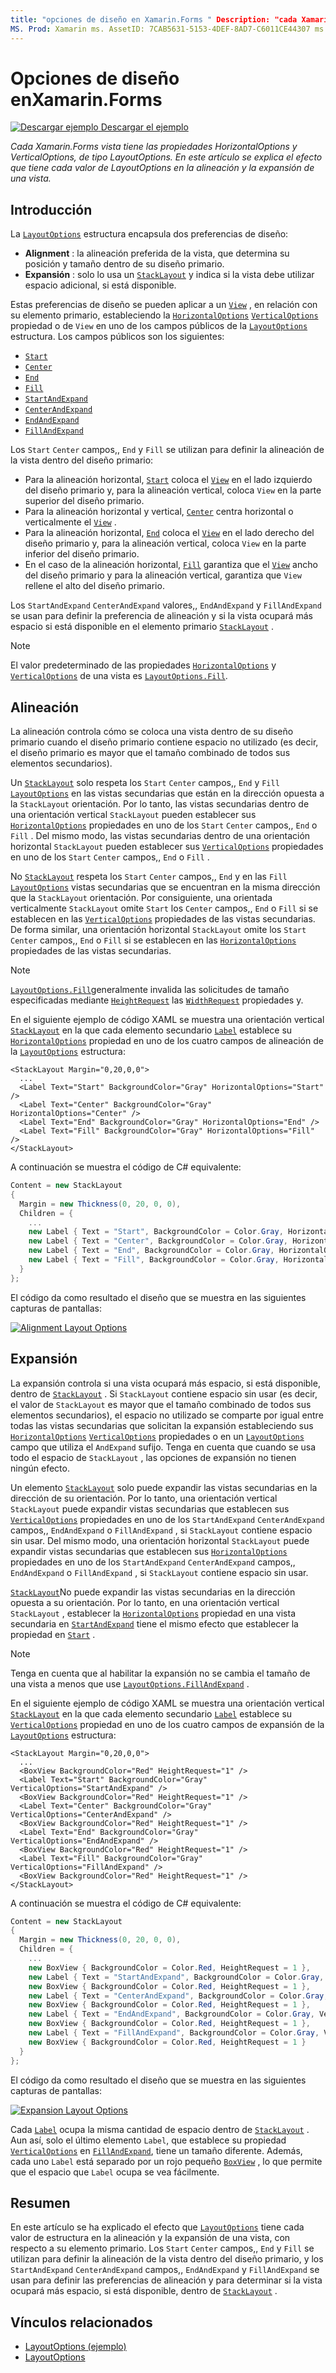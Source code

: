```yaml
---
title: "opciones de diseño en Xamarin.Forms " Description: "cada Xamarin.Forms vista tiene las propiedades HorizontalOptions y VerticalOptions, de tipo LayoutOptions. En este artículo se explica el efecto que tiene cada valor de LayoutOptions en la alineación y la expansión de una vista. "
MS. Prod: Xamarin ms. AssetID: 7CAB5631-5153-4DEF-8AD7-C6011CE44307 ms. Technology: Xamarin-Forms Author: davidbritch ms. Author: dabritch ms. Date: 02/10/2017 no-LOC: [ Xamarin.Forms , Xamarin.Essentials ]
---
```


# <a name="layout-options-in-xamarinforms"></a>Opciones de diseño enXamarin.Forms

[![Descargar ejemplo](~/media/shared/download.png) Descargar el ejemplo](https://docs.microsoft.com/samples/xamarin/xamarin-forms-samples/userinterface-layoutoptions)

_Cada Xamarin.Forms vista tiene las propiedades HorizontalOptions y VerticalOptions, de tipo LayoutOptions. En este artículo se explica el efecto que tiene cada valor de LayoutOptions en la alineación y la expansión de una vista._

## <a name="overview"></a>Introducción

La [`LayoutOptions`](xref:Xamarin.Forms.LayoutOptions) estructura encapsula dos preferencias de diseño:

- **Alignment** : la alineación preferida de la vista, que determina su posición y tamaño dentro de su diseño primario.
- **Expansión** : solo lo usa un [`StackLayout`](xref:Xamarin.Forms.StackLayout) y indica si la vista debe utilizar espacio adicional, si está disponible.

Estas preferencias de diseño se pueden aplicar a un [`View`](xref:Xamarin.Forms.View) , en relación con su elemento primario, estableciendo la [`HorizontalOptions`](xref:Xamarin.Forms.View.HorizontalOptions) [`VerticalOptions`](xref:Xamarin.Forms.View.VerticalOptions) propiedad o de `View` en uno de los campos públicos de la [`LayoutOptions`](xref:Xamarin.Forms.LayoutOptions) estructura. Los campos públicos son los siguientes:

- [`Start`](xref:Xamarin.Forms.LayoutOptions.Start)
- [`Center`](xref:Xamarin.Forms.LayoutOptions.Center)
- [`End`](xref:Xamarin.Forms.LayoutOptions.End)
- [`Fill`](xref:Xamarin.Forms.LayoutOptions.Fill)
- [`StartAndExpand`](xref:Xamarin.Forms.LayoutOptions.StartAndExpand)
- [`CenterAndExpand`](xref:Xamarin.Forms.LayoutOptions.CenterAndExpand)
- [`EndAndExpand`](xref:Xamarin.Forms.LayoutOptions.EndAndExpand)
- [`FillAndExpand`](xref:Xamarin.Forms.LayoutOptions.FillAndExpand)

Los `Start` `Center` campos,, `End` y `Fill` se utilizan para definir la alineación de la vista dentro del diseño primario:

- Para la alineación horizontal, [`Start`](xref:Xamarin.Forms.LayoutOptions.Start) coloca el [`View`](xref:Xamarin.Forms.View) en el lado izquierdo del diseño primario y, para la alineación vertical, coloca `View` en la parte superior del diseño primario.
- Para la alineación horizontal y vertical, [`Center`](xref:Xamarin.Forms.LayoutOptions.Center) centra horizontal o verticalmente el [`View`](xref:Xamarin.Forms.View) .
- Para la alineación horizontal, [`End`](xref:Xamarin.Forms.LayoutOptions.End) coloca el [`View`](xref:Xamarin.Forms.View) en el lado derecho del diseño primario y, para la alineación vertical, coloca `View` en la parte inferior del diseño primario.
- En el caso de la alineación horizontal, [`Fill`](xref:Xamarin.Forms.LayoutOptions.Fill) garantiza que el [`View`](xref:Xamarin.Forms.View) ancho del diseño primario y para la alineación vertical, garantiza que `View` rellene el alto del diseño primario.

Los `StartAndExpand` `CenterAndExpand` valores,, `EndAndExpand` y `FillAndExpand` se usan para definir la preferencia de alineación y si la vista ocupará más espacio si está disponible en el elemento primario [`StackLayout`](xref:Xamarin.Forms.StackLayout) .

> [!NOTE]
> El valor predeterminado de las propiedades [`HorizontalOptions`](xref:Xamarin.Forms.View.HorizontalOptions) y [`VerticalOptions`](xref:Xamarin.Forms.View.VerticalOptions) de una vista es [`LayoutOptions.Fill`](xref:Xamarin.Forms.LayoutOptions.Fill).

## <a name="alignment"></a>Alineación

La alineación controla cómo se coloca una vista dentro de su diseño primario cuando el diseño primario contiene espacio no utilizado (es decir, el diseño primario es mayor que el tamaño combinado de todos sus elementos secundarios).

Un [`StackLayout`](xref:Xamarin.Forms.StackLayout) solo respeta los `Start` `Center` campos,, `End` y `Fill` [`LayoutOptions`](xref:Xamarin.Forms.LayoutOptions) en las vistas secundarias que están en la dirección opuesta a la `StackLayout` orientación. Por lo tanto, las vistas secundarias dentro de una orientación vertical `StackLayout` pueden establecer sus [`HorizontalOptions`](xref:Xamarin.Forms.View.HorizontalOptions) propiedades en uno de los `Start` `Center` campos,, `End` o `Fill` . Del mismo modo, las vistas secundarias dentro de una orientación horizontal `StackLayout` pueden establecer sus [`VerticalOptions`](xref:Xamarin.Forms.View.VerticalOptions) propiedades en uno de los `Start` `Center` campos,, `End` o `Fill` .

No [`StackLayout`](xref:Xamarin.Forms.StackLayout) respeta los `Start` `Center` campos,, `End` y en las `Fill` [`LayoutOptions`](xref:Xamarin.Forms.LayoutOptions) vistas secundarias que se encuentran en la misma dirección que la `StackLayout` orientación. Por consiguiente, una orientada verticalmente `StackLayout` omite `Start` los `Center` campos,, `End` o `Fill` si se establecen en las [`VerticalOptions`](xref:Xamarin.Forms.View.VerticalOptions) propiedades de las vistas secundarias. De forma similar, una orientación horizontal `StackLayout` omite los `Start` `Center` campos,, `End` o `Fill` si se establecen en las [`HorizontalOptions`](xref:Xamarin.Forms.View.HorizontalOptions) propiedades de las vistas secundarias.

> [!NOTE]
> [`LayoutOptions.Fill`](xref:Xamarin.Forms.LayoutOptions.Fill)generalmente invalida las solicitudes de tamaño especificadas mediante [`HeightRequest`](xref:Xamarin.Forms.VisualElement.HeightRequest) las [`WidthRequest`](xref:Xamarin.Forms.VisualElement.WidthRequest) propiedades y.

En el siguiente ejemplo de código XAML se muestra una orientación vertical [`StackLayout`](xref:Xamarin.Forms.StackLayout) en la que cada elemento secundario [`Label`](xref:Xamarin.Forms.Label) establece su [`HorizontalOptions`](xref:Xamarin.Forms.View.HorizontalOptions) propiedad en uno de los cuatro campos de alineación de la [`LayoutOptions`](xref:Xamarin.Forms.LayoutOptions) estructura:

```xaml
<StackLayout Margin="0,20,0,0">
  ...
  <Label Text="Start" BackgroundColor="Gray" HorizontalOptions="Start" />
  <Label Text="Center" BackgroundColor="Gray" HorizontalOptions="Center" />
  <Label Text="End" BackgroundColor="Gray" HorizontalOptions="End" />
  <Label Text="Fill" BackgroundColor="Gray" HorizontalOptions="Fill" />
</StackLayout>
```

A continuación se muestra el código de C# equivalente:

```csharp
Content = new StackLayout
{
  Margin = new Thickness(0, 20, 0, 0),
  Children = {
    ...
    new Label { Text = "Start", BackgroundColor = Color.Gray, HorizontalOptions = LayoutOptions.Start },
    new Label { Text = "Center", BackgroundColor = Color.Gray, HorizontalOptions = LayoutOptions.Center },
    new Label { Text = "End", BackgroundColor = Color.Gray, HorizontalOptions = LayoutOptions.End },
    new Label { Text = "Fill", BackgroundColor = Color.Gray, HorizontalOptions = LayoutOptions.Fill }
  }
};
```

El código da como resultado el diseño que se muestra en las siguientes capturas de pantallas:

[![](layout-options-images/alignment.png "Alignment Layout Options")](layout-options-images/alignment-large.png#lightbox "Alignment Layout Options")

## <a name="expansion"></a>Expansión

La expansión controla si una vista ocupará más espacio, si está disponible, dentro de [`StackLayout`](xref:Xamarin.Forms.StackLayout) . Si `StackLayout` contiene espacio sin usar (es decir, el valor de `StackLayout` es mayor que el tamaño combinado de todos sus elementos secundarios), el espacio no utilizado se comparte por igual entre todas las vistas secundarias que solicitan la expansión estableciendo sus [`HorizontalOptions`](xref:Xamarin.Forms.View.HorizontalOptions) [`VerticalOptions`](xref:Xamarin.Forms.View.VerticalOptions) propiedades o en un [`LayoutOptions`](xref:Xamarin.Forms.LayoutOptions) campo que utiliza el `AndExpand` sufijo. Tenga en cuenta que cuando se usa todo el espacio de `StackLayout` , las opciones de expansión no tienen ningún efecto.

Un elemento [`StackLayout`](xref:Xamarin.Forms.StackLayout) solo puede expandir las vistas secundarias en la dirección de su orientación. Por lo tanto, una orientación vertical `StackLayout` puede expandir vistas secundarias que establecen sus [`VerticalOptions`](xref:Xamarin.Forms.View.VerticalOptions) propiedades en uno de los `StartAndExpand` `CenterAndExpand` campos,, `EndAndExpand` o `FillAndExpand` , si `StackLayout` contiene espacio sin usar. Del mismo modo, una orientación horizontal `StackLayout` puede expandir vistas secundarias que establecen sus [`HorizontalOptions`](xref:Xamarin.Forms.View.HorizontalOptions) propiedades en uno de los `StartAndExpand` `CenterAndExpand` campos,, `EndAndExpand` o `FillAndExpand` , si `StackLayout` contiene espacio sin usar.

[`StackLayout`](xref:Xamarin.Forms.StackLayout)No puede expandir las vistas secundarias en la dirección opuesta a su orientación. Por lo tanto, en una orientación vertical `StackLayout` , establecer la [`HorizontalOptions`](xref:Xamarin.Forms.View.HorizontalOptions) propiedad en una vista secundaria en [`StartAndExpand`](xref:Xamarin.Forms.LayoutOptions.StartAndExpand) tiene el mismo efecto que establecer la propiedad en [`Start`](xref:Xamarin.Forms.LayoutOptions.Start) .

> [!NOTE]
> Tenga en cuenta que al habilitar la expansión no se cambia el tamaño de una vista a menos que use [`LayoutOptions.FillAndExpand`](xref:Xamarin.Forms.LayoutOptions.FillAndExpand) .

En el siguiente ejemplo de código XAML se muestra una orientación vertical [`StackLayout`](xref:Xamarin.Forms.StackLayout) en la que cada elemento secundario [`Label`](xref:Xamarin.Forms.Label) establece su [`VerticalOptions`](xref:Xamarin.Forms.View.VerticalOptions) propiedad en uno de los cuatro campos de expansión de la [`LayoutOptions`](xref:Xamarin.Forms.LayoutOptions) estructura:

```xaml
<StackLayout Margin="0,20,0,0">
  ...
  <BoxView BackgroundColor="Red" HeightRequest="1" />
  <Label Text="Start" BackgroundColor="Gray" VerticalOptions="StartAndExpand" />
  <BoxView BackgroundColor="Red" HeightRequest="1" />
  <Label Text="Center" BackgroundColor="Gray" VerticalOptions="CenterAndExpand" />
  <BoxView BackgroundColor="Red" HeightRequest="1" />
  <Label Text="End" BackgroundColor="Gray" VerticalOptions="EndAndExpand" />
  <BoxView BackgroundColor="Red" HeightRequest="1" />
  <Label Text="Fill" BackgroundColor="Gray" VerticalOptions="FillAndExpand" />
  <BoxView BackgroundColor="Red" HeightRequest="1" />
</StackLayout>
```

A continuación se muestra el código de C# equivalente:

```csharp
Content = new StackLayout
{
  Margin = new Thickness(0, 20, 0, 0),
  Children = {
    ...
    new BoxView { BackgroundColor = Color.Red, HeightRequest = 1 },
    new Label { Text = "StartAndExpand", BackgroundColor = Color.Gray, VerticalOptions = LayoutOptions.StartAndExpand },
    new BoxView { BackgroundColor = Color.Red, HeightRequest = 1 },
    new Label { Text = "CenterAndExpand", BackgroundColor = Color.Gray, VerticalOptions = LayoutOptions.CenterAndExpand },
    new BoxView { BackgroundColor = Color.Red, HeightRequest = 1 },
    new Label { Text = "EndAndExpand", BackgroundColor = Color.Gray, VerticalOptions = LayoutOptions.EndAndExpand },
    new BoxView { BackgroundColor = Color.Red, HeightRequest = 1 },
    new Label { Text = "FillAndExpand", BackgroundColor = Color.Gray, VerticalOptions = LayoutOptions.FillAndExpand },
    new BoxView { BackgroundColor = Color.Red, HeightRequest = 1 }
  }
};
```

El código da como resultado el diseño que se muestra en las siguientes capturas de pantallas:

[![](layout-options-images/expansion.png "Expansion Layout Options")](layout-options-images/expansion-large.png#lightbox "Expansion Layout Options")

Cada [`Label`](xref:Xamarin.Forms.Label) ocupa la misma cantidad de espacio dentro de [`StackLayout`](xref:Xamarin.Forms.StackLayout) . Aun así, solo el último elemento `Label`, que establece su propiedad [`VerticalOptions`](xref:Xamarin.Forms.View.VerticalOptions) en [`FillAndExpand`](xref:Xamarin.Forms.LayoutOptions.FillAndExpand), tiene un tamaño diferente. Además, cada uno `Label` está separado por un rojo pequeño [`BoxView`](xref:Xamarin.Forms.BoxView) , lo que permite que el espacio que `Label` ocupa se vea fácilmente.

## <a name="summary"></a>Resumen

En este artículo se ha explicado el efecto que [`LayoutOptions`](xref:Xamarin.Forms.LayoutOptions) tiene cada valor de estructura en la alineación y la expansión de una vista, con respecto a su elemento primario. Los `Start` `Center` campos,, `End` y `Fill` se utilizan para definir la alineación de la vista dentro del diseño primario, y los `StartAndExpand` `CenterAndExpand` campos,, `EndAndExpand` y `FillAndExpand` se usan para definir las preferencias de alineación y para determinar si la vista ocupará más espacio, si está disponible, dentro de [`StackLayout`](xref:Xamarin.Forms.StackLayout) .

## <a name="related-links"></a>Vínculos relacionados

- [LayoutOptions (ejemplo)](https://docs.microsoft.com/samples/xamarin/xamarin-forms-samples/userinterface-layoutoptions)
- [LayoutOptions](xref:Xamarin.Forms.LayoutOptions)
